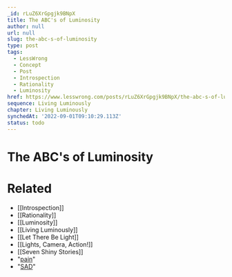 ```yaml
---
_id: rLuZ6XrGpgjk9BNpX
title: The ABC's of Luminosity
author: null
url: null
slug: the-abc-s-of-luminosity
type: post
tags:
  - LessWrong
  - Concept
  - Post
  - Introspection
  - Rationality
  - Luminosity
href: https://www.lesswrong.com/posts/rLuZ6XrGpgjk9BNpX/the-abc-s-of-luminosity
sequence: Living Luminously
chapter: Living Luminously
synchedAt: '2022-09-01T09:10:29.113Z'
status: todo
---
```


# The ABC's of Luminosity


# Related

- [[Introspection]]
- [[Rationality]]
- [[Luminosity]]
- [[Living Luminously]]
- [[Let There Be Light]]
- [[Lights, Camera, Action!]]
- [[Seven Shiny Stories]]
- "[pain](/lw/14n/pain/)"
- "[SAD](http://en.wikipedia.org/wiki/Seasonal_affective_disorder)"